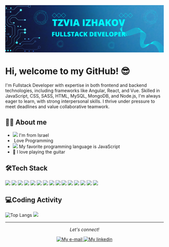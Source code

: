 <img src="./img/Blue Tosca Geometric Technology Linkedln Banner.png"/>
<h1>Hi, welcome to my GitHub! 😎</h1>
<p>I'm Fullstack Developer with expertise in both frontend and backend technologies, including frameworks like Angular, React, and Vue. Skilled in JavaScript, CSS, SASS, HTML, MySQL, MongoDB, and Node.js, I'm always eager to learn, with strong interpersonal skills. I thrive under pressure to meet deadlines and value collaborative teamwork. </p>
<h2 dir="auto">👩‍💻 About me</h2>
<ul dir="auto">
<li><img src="https://cdn.britannica.com/53/1753-004-03582EDA/Flag-Israel.jpg" width="16" style="max-width: 100%;"/> I'm from Israel</li>
<li><img width="16" src="https://media.istockphoto.com/id/1219473620/vector/young-female-character-writing-code-on-a-desktop-computer-working-from-home-millennials-at.jpg?s=612x612&w=0&k=20&c=zOE7SRWT0gSIVxrioPGTFWpWwXE0_aYsF3ub6q9U3Ho=" alt="" style="max-width: 100%;"/> Love Programming</li>
<li><img width="16" src="https://upload.wikimedia.org/wikipedia/commons/6/6a/JavaScript-logo.png" style="max-width: 100%;"/> My favorite programming language is JavaScript</li>
<li>🎸 I love playing the guitar</li>
</ul>
<h2>🛠️Tech Stack</h2>
<img src= "https://img.shields.io/badge/HTML-8A2BE2"/>
<img src= "https://img.shields.io/badge/CSS-86B6F6"/>
<img src= "https://img.shields.io/badge/SASS-176B87"/>
<img src= "https://img.shields.io/badge/JavaScript-5C8374"/>
<img src= "https://img.shields.io/badge/TypeScript-C69774"/>
<img src= "https://img.shields.io/badge/JQuery-6B240C/">
<img src= "https://img.shields.io/badge/Vue-706233/">
<img src= "https://img.shields.io/badge/Angular-6C3428/">
<img src= "https://img.shields.io/badge/Node-B5C99A/">
<img src= "https://img.shields.io/badge/REST%20API-47A992/">
<img src= "https://img.shields.io/badge/MongoDB-99627A/">
<img src= "https://img.shields.io/badge/MySQL-9E6F21/">
<img src= "https://img.shields.io/badge/Express-ABC4AA/">
<img src= "https://img.shields.io/badge/Socket.io-A7727D/">
<img src= "https://img.shields.io/badge/React-D3756B"/>

<h2>💻Coding Activity</h2>
<p>
    <img src="https://github-readme-stats.vercel.app/api/top-langs/?username=TzviaIzhakov&size_weight=0.5&count_weight=0.5" alt="Top Langs" width="30%" style="max-width: 100%;"/>
    <img src="https://github-readme-stats.vercel.app/api?username=TzviaIzhakov&hide=rank_icon" width="62%" style="max-width: 100%" />
</p>
<hr/>
<p align="center" dir="auto">
<i>Let's connect!</i>
</p>
<p align="center" dir="auto">
<a href="mailto:tzvia.izhakov@gmail.com">
<img alt="My e-mail" width="32" src="https://purepng.com/public/uploads/large/purepng.com-mail-iconsymbolsiconsapple-iosiosios-8-iconsios-8-721522596075clftr.png" style="max-width: 100%;">
</a>
<a href="https://www.linkedin.com/in/tzvia-izhakov-55694723b/">
  <img alt="My linkedin" width="32" src="https://www.freeiconspng.com/thumbs/linkedin-logo-png/linkedin-logo-3.png" style="max-width: 100%;">
</a>
</p>
